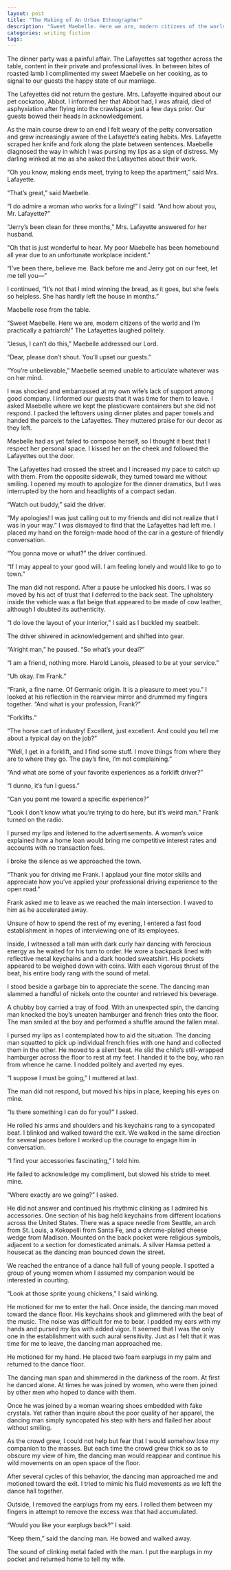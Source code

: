 ```yaml
---
layout: post
title: "The Making of An Urban Ethnographer"
description: "Sweet Maebelle. Here we are, modern citizens of the world and I’m practically a patriarch!"
categories: writing fiction
tags:
---
```


The dinner party was a painful affair. The Lafayettes sat together across the table, content in their private and professional lives. In between bites of roasted lamb I complimented my sweet Maebelle on her cooking, as to signal to our guests the happy state of our marriage.

The Lafeyettes did not return the gesture. Mrs. Lafayette inquired about our pet cockatoo, Abbot. I informed her that Abbot had, I was afraid, died of asphyxiation after flying into the crawlspace just a few days prior. Our guests bowed their heads in acknowledgement.

As the main course drew to an end I felt weary of the petty conversation and grew increasingly aware of the Lafayette’s eating habits. Mrs. Lafayette scraped her knife and fork along the plate between sentences. Maebelle diagnosed the way in which I was pursing my lips as a sign of distress. My darling winked at me as she asked the Lafayettes about their work.

“Oh you know, making ends meet, trying to keep the apartment,” said Mrs. Lafayette.  

“That’s great,” said Maebelle.

“I do admire a woman who works for a living!” I said. “And how about you, Mr. Lafayette?”

“Jerry’s been clean for three months,” Mrs. Lafayette answered for her husband.

“Oh that is just wonderful to hear. My poor Maebelle has been homebound all year due to an unfortunate workplace incident.”

“I’ve been there, believe me. Back before me and Jerry got on our feet, let me tell you—”

I continued, “It’s not that I mind winning the bread, as it goes, but she feels so helpless. She has hardly left the house in months.”

Maebelle rose from the table.

“Sweet Maebelle. Here we are, modern citizens of the world and I’m practically a patriarch!” The Lafayettes laughed politely.

 “Jesus, I can’t do this,” Maebelle addressed our Lord.

“Dear, please don’t shout. You’ll upset our guests.”

“You’re unbelievable,” Maebelle seemed unable to articulate whatever was on her mind.

I was shocked and embarrassed at my own wife’s lack of support among good company. I informed our guests that it was time for them to leave. I asked Maebelle where we kept the plasticware containers but she did not respond. I packed the leftovers using dinner plates and paper towels and handed the parcels to the Lafayettes. They muttered praise for our decor as they left.

Maebelle had as yet failed to compose herself, so I thought it best that I respect her personal space. I kissed her on the cheek and followed the Lafayettes out the door.

The Lafayettes had crossed the street and I increased my pace to catch up with them. From the opposite sidewalk, they turned toward me without smiling. I opened my mouth to apologize for the dinner dramatics, but I was interrupted by the horn and headlights of a compact sedan.

“Watch out buddy,” said the driver.

“My apologies! I was just calling out to my friends and did not realize that I was in your way.” I was dismayed to find that the Lafayettes had left me. I placed my hand on the foreign-made hood of the car in a gesture of friendly conversation.

“You gonna move or what?” the driver continued.

“If I may appeal to your good will. I am feeling lonely and would like to go to town.”

The man did not respond. After a pause he unlocked his doors. I was so moved by his act of trust that I deferred to the back seat.  The upholstery inside the vehicle was a flat beige that appeared to be made of cow leather, although I doubted its authenticity.

“I do love the layout of your interior,” I said as I buckled my seatbelt.

The driver shivered in acknowledgement and shifted into gear.

“Alright man,” he paused. “So what’s your deal?”

“I am a friend, nothing more. Harold Lanois, pleased to be at your service.”

“Uh okay. I’m Frank.”

“Frank, a fine name. Of Germanic origin. It is a pleasure to meet you.” I looked at his reflection in the rearview mirror and drummed my fingers together. “And what is your profession, Frank?”

“Forklifts.”

“The horse cart of industry! Excellent, just excellent. And could you tell me about a typical day on the job?”

“Well, I get in a forklift, and I find some stuff. I move things from where they are to where they go. The pay’s fine, I’m not complaining.”

“And what are some of your favorite experiences as a forklift driver?”

“I dunno, it’s fun I guess.”

“Can you point me toward a specific experience?”

“Look I don’t know what you’re trying to do here, but it’s weird man.” Frank turned on the radio.

I pursed my lips and listened to the advertisements. A woman’s voice explained how a home loan would bring me competitive interest rates and accounts with no transaction fees.

I broke the silence as we approached the town.

“Thank you for driving me Frank. I applaud your fine motor skills and appreciate how you’ve applied your professional driving experience to the open road.”

Frank asked me to leave as we reached the main intersection. I waved to him as he accelerated away.

Unsure of how to spend the rest of my evening, I entered a fast food establishment in hopes of interviewing one of its employees.

Inside, I witnessed a tall man with dark curly hair dancing with ferocious energy as he waited for his turn to order. He wore a backpack lined with reflective metal keychains and a dark hooded sweatshirt. His pockets appeared to be weighed down with coins. With each vigorous thrust of the beat, his entire body rang with the sound of metal.

I stood beside a garbage bin to appreciate the scene. The dancing man slammed a handful of nickels onto the counter and retrieved his beverage.

A chubby boy carried a tray of food. With an unexpected spin, the dancing man knocked the boy’s uneaten hamburger and french fries onto the floor. The man smiled at the boy and performed a shuffle around the fallen meal.

I pursed my lips as I contemplated how to aid the situation. The dancing man squatted to pick up individual french fries with one hand and collected them in the other. He moved to a silent beat. He slid the child’s still-wrapped hamburger across the floor to rest at my feet.  I handed it to the boy, who ran from whence he came. I nodded politely and averted my eyes.

“I suppose I must be going,” I muttered at last.

The man did not respond, but moved his hips in place, keeping his eyes on mine.

“Is there something I can do for you?” I asked.

He rolled his arms and shoulders and his keychains rang to a syncopated beat. I blinked and walked toward the exit. We walked in the same direction for several paces before I worked up the courage to engage him in conversation.

“I find your accessories fascinating,” I told him.

He failed to acknowledge my compliment, but slowed his stride to meet mine.

“Where exactly are we going?” I asked.

He did not answer and continued his rhythmic clinking as I admired his accessories. One section of his bag held keychains from different locations across the United States. There was a space needle from Seattle, an arch from St. Louis, a Kokopelli from Santa Fe, and a chrome-plated cheese wedge from Madison. Mounted on the back pocket were religious symbols, adjacent to a section for domesticated animals. A silver Hamsa petted a housecat as the dancing man bounced down the street.

We reached the entrance of a dance hall full of young people. I spotted a group of young women whom I assumed my companion would be interested in courting.

“Look at those sprite young chickens,” I said winking.

He motioned for me to enter the hall. Once inside, the dancing man moved toward the dance floor. His keychains shook and glimmered with the beat of the music. The noise was difficult for me to bear. I padded my ears with my hands and pursed my lips with added vigor. It seemed that I was the only one in the establishment with such aural sensitivity. Just as I felt that it was time for me to leave, the dancing man approached me.

He motioned for my hand. He placed two foam earplugs in my palm and returned to the dance floor.

The dancing man span and shimmered in the darkness of the room. At first he danced alone. At times he was joined by women, who were then joined by other men who hoped to dance with them.

Once he was joined by a woman wearing shoes embedded with fake crystals. Yet rather than inquire about the poor quality of her apparel, the dancing man simply syncopated his step with hers and flailed her about without smiling.

As the crowd grew, I could not help but fear that I would somehow lose my companion to the masses. But each time the crowd grew thick so as to obscure my view of him, the dancing man would reappear and continue his wild movements on an open space of the floor.

After several cycles of this behavior, the dancing man approached me and motioned toward the exit. I tried to mimic his fluid movements as we left the dance hall together.

Outside, I removed the earplugs from my ears. I rolled them between my fingers in attempt to remove the excess wax that had accumulated.

“Would you like your earplugs back?” I said.

“Keep them,” said the dancing man. He bowed and walked away.

The sound of clinking metal faded with the man. I put the earplugs in my pocket and returned home to tell my wife.
